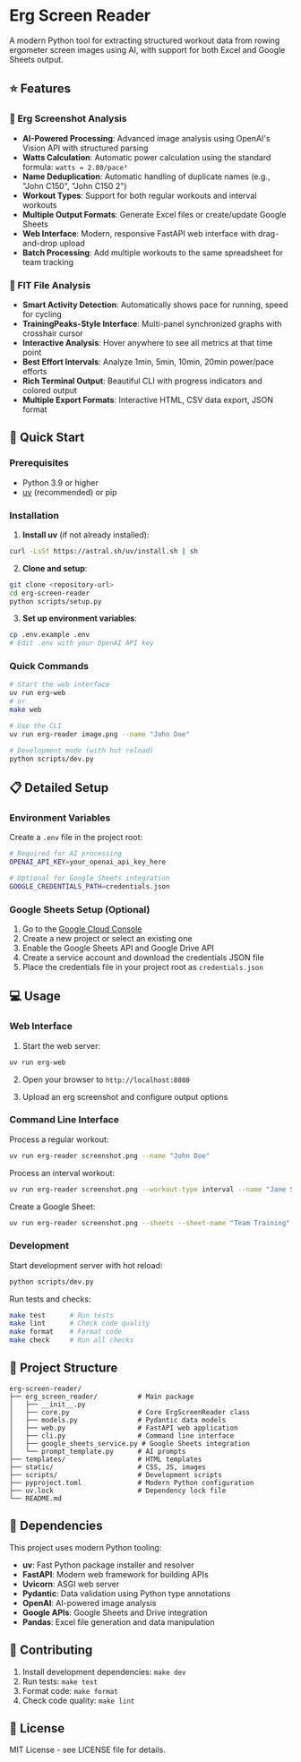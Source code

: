 # Erg Screen Reader

A modern Python tool for extracting structured workout data from rowing ergometer screen images using AI, with support for both Excel and Google Sheets output.

## ⭐ Features

### 🚣 Erg Screenshot Analysis
- **AI-Powered Processing**: Advanced image analysis using OpenAI's Vision API with structured parsing
- **Watts Calculation**: Automatic power calculation using the standard formula: `watts = 2.80/pace³`
- **Name Deduplication**: Automatic handling of duplicate names (e.g., "John C150", "John C150 2")
- **Workout Types**: Support for both regular workouts and interval workouts
- **Multiple Output Formats**: Generate Excel files or create/update Google Sheets
- **Web Interface**: Modern, responsive FastAPI web interface with drag-and-drop upload
- **Batch Processing**: Add multiple workouts to the same spreadsheet for team tracking

### 🏃 FIT File Analysis
- **Smart Activity Detection**: Automatically shows pace for running, speed for cycling
- **TrainingPeaks-Style Interface**: Multi-panel synchronized graphs with crosshair cursor
- **Interactive Analysis**: Hover anywhere to see all metrics at that time point
- **Best Effort Intervals**: Analyze 1min, 5min, 10min, 20min power/pace efforts
- **Rich Terminal Output**: Beautiful CLI with progress indicators and colored output
- **Multiple Export Formats**: Interactive HTML, CSV data export, JSON format

## 🚀 Quick Start

### Prerequisites

- Python 3.9 or higher
- [uv](https://docs.astral.sh/uv/) (recommended) or pip

### Installation

1. **Install uv** (if not already installed):
```bash
curl -LsSf https://astral.sh/uv/install.sh | sh
```

2. **Clone and setup**:
```bash
git clone <repository-url>
cd erg-screen-reader
python scripts/setup.py
```

3. **Set up environment variables**:
```bash
cp .env.example .env
# Edit .env with your OpenAI API key
```

### Quick Commands

```bash
# Start the web interface
uv run erg-web
# or
make web

# Use the CLI
uv run erg-reader image.png --name "John Doe"

# Development mode (with hot reload)
python scripts/dev.py
```

## 📋 Detailed Setup

### Environment Variables

Create a `.env` file in the project root:

```bash
# Required for AI processing
OPENAI_API_KEY=your_openai_api_key_here

# Optional for Google Sheets integration
GOOGLE_CREDENTIALS_PATH=credentials.json
```

### Google Sheets Setup (Optional)

1. Go to the [Google Cloud Console](https://console.cloud.google.com/)
2. Create a new project or select an existing one
3. Enable the Google Sheets API and Google Drive API
4. Create a service account and download the credentials JSON file
5. Place the credentials file in your project root as `credentials.json`

## 💻 Usage

### Web Interface

1. Start the web server:
```bash
uv run erg-web
```

2. Open your browser to `http://localhost:8080`

3. Upload an erg screenshot and configure output options

### Command Line Interface

Process a regular workout:
```bash
uv run erg-reader screenshot.png --name "John Doe"
```

Process an interval workout:
```bash
uv run erg-reader screenshot.png --workout-type interval --name "Jane Smith"
```

Create a Google Sheet:
```bash
uv run erg-reader screenshot.png --sheets --sheet-name "Team Training"
```

### Development

Start development server with hot reload:
```bash
python scripts/dev.py
```

Run tests and checks:
```bash
make test      # Run tests
make lint      # Check code quality
make format    # Format code
make check     # Run all checks
```

## 📁 Project Structure

```
erg-screen-reader/
├── erg_screen_reader/          # Main package
│   ├── __init__.py
│   ├── core.py                 # Core ErgScreenReader class
│   ├── models.py               # Pydantic data models
│   ├── web.py                  # FastAPI web application
│   ├── cli.py                  # Command line interface
│   ├── google_sheets_service.py # Google Sheets integration
│   └── prompt_template.py      # AI prompts
├── templates/                  # HTML templates
├── static/                     # CSS, JS, images
├── scripts/                    # Development scripts
├── pyproject.toml              # Modern Python configuration
├── uv.lock                     # Dependency lock file
└── README.md
```

## 🔧 Dependencies

This project uses modern Python tooling:

- **uv**: Fast Python package installer and resolver
- **FastAPI**: Modern web framework for building APIs
- **Uvicorn**: ASGI web server
- **Pydantic**: Data validation using Python type annotations
- **OpenAI**: AI-powered image analysis
- **Google APIs**: Google Sheets and Drive integration
- **Pandas**: Excel file generation and data manipulation

## 🤝 Contributing

1. Install development dependencies: `make dev`
2. Run tests: `make test`
3. Format code: `make format`
4. Check code quality: `make lint`

## 📝 License

MIT License - see LICENSE file for details.
